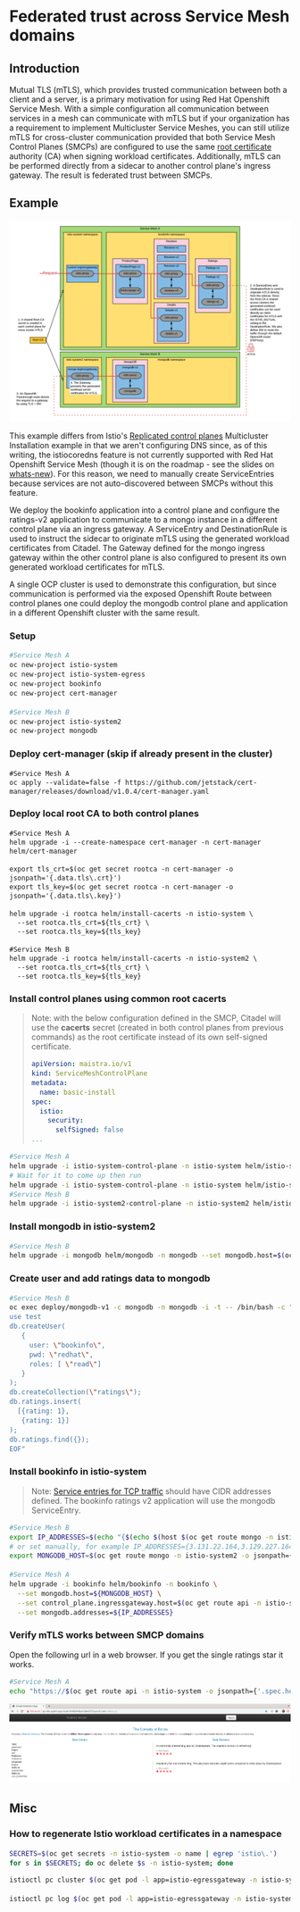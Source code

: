 # Federated trust across Service Mesh domains

## Introduction

Mutual TLS (mTLS), which provides trusted communication between both a client and a server, is a primary motivation for using Red Hat Openshift Service Mesh. With a simple configuration all communication between services in a mesh can communicate with mTLS but if your organization has a requirement to implement Multicluster Service Meshes, you can still utilize mTLS for cross-cluster communication provided that both Service Mesh Control Planes (SMCPs) are configured to use the same [root certificate](https://en.wikipedia.org/wiki/Root_certificate) authority (CA) when signing workload certificates. Additionally, mTLS can be performed directly from a sidecar to another control plane's ingress gateway. The result is federated trust between SMCPs.

## Example

![Federated trust](./documentation/pictures/federated-trust.png)

This example differs from Istio's [Replicated control planes](https://istio.io/latest/docs/setup/install/multicluster/gateways/) Multicluster Installation example in that we aren't configuring DNS since, as of this writing, the istiocoredns feature is not currently supported with Red Hat Openshift Service Mesh (though it is on the roadmap - see the slides on [whats-new](https://www.openshift.com/learn/whats-new)). For this reason, we need to manually create ServiceEntries because services are not auto-discovered between SMCPs without this feature.

We deploy the bookinfo application into a control plane and configure the ratings-v2 application to communicate to a mongo instance in a different control plane via an ingress gateway. A ServiceEntry and DestinationRule is used to instruct the sidecar to originate mTLS using the generated workload certificates from Citadel. The Gateway defined for the mongo ingress gateway within the other control plane is also configured to present its own generated workload certificates for mTLS.

A single OCP cluster is used to demonstrate this configuration, but since communication is performed via the exposed Openshift Route between control planes one could deploy the mongodb control plane and application in a different Openshift cluster with the same result.

### Setup

```sh
#Service Mesh A
oc new-project istio-system
oc new-project istio-system-egress
oc new-project bookinfo
oc new-project cert-manager

#Service Mesh B
oc new-project istio-system2
oc new-project mongodb
```

### Deploy cert-manager (skip if already present in the cluster)

```shell
#Service Mesh A
oc apply --validate=false -f https://github.com/jetstack/cert-manager/releases/download/v1.0.4/cert-manager.yaml
```

### Deploy local root CA to both control planes

```shell
#Service Mesh A
helm upgrade -i --create-namespace cert-manager -n cert-manager helm/cert-manager

export tls_crt=$(oc get secret rootca -n cert-manager -o jsonpath='{.data.tls\.crt}')
export tls_key=$(oc get secret rootca -n cert-manager -o jsonpath='{.data.tls\.key}')

helm upgrade -i rootca helm/install-cacerts -n istio-system \
  --set rootca.tls_crt=${tls_crt} \
  --set rootca.tls_key=${tls_key}

#Service Mesh B
helm upgrade -i rootca helm/install-cacerts -n istio-system2 \
  --set rootca.tls_crt=${tls_crt} \
  --set rootca.tls_key=${tls_key}
```

### Install control planes using common root cacerts

> Note: with the below configuration defined in the SMCP, Citadel will use the **cacerts** secret (created in both control planes from previous commands) as the root certificate instead of its own self-signed certificate.
>
> ```yaml
> apiVersion: maistra.io/v1
> kind: ServiceMeshControlPlane
> metadata:
>   name: basic-install
> spec:
>   istio:
>     security:
>       selfSigned: false
> ...
> ```

```sh
#Service Mesh A
helm upgrade -i istio-system-control-plane -n istio-system helm/istio-system-control-plane --set gateways.egress.enabled=false
# Wait for it to come up then run
helm upgrade -i istio-system-control-plane -n istio-system helm/istio-system-control-plane --reset-values
#Service Mesh B
helm upgrade -i istio-system2-control-plane -n istio-system2 helm/istio-system2-control-plane
```

### Install mongodb in istio-system2

```sh
#Service Mesh B
helm upgrade -i mongodb helm/mongodb -n mongodb --set mongodb.host=$(oc get route mongo -n istio-system2 -o jsonpath={.spec.host})
```

### Create user and add ratings data to mongodb

```sh
#Service Mesh B
oc exec deploy/mongodb-v1 -c mongodb -n mongodb -i -t -- /bin/bash -c "cat <<EOF | mongo -u admin -p redhat --authenticationDatabase admin
use test
db.createUser(
   {
     user: \"bookinfo\",
     pwd: \"redhat\",
     roles: [ \"read\"]
   }
);
db.createCollection(\"ratings\");
db.ratings.insert(
  [{rating: 1},
   {rating: 1}]
);
db.ratings.find({});
EOF"
```

### Install bookinfo in istio-system

> Note: [Service entries for TCP traffic](https://istio.io/latest/blog/2018/egress-tcp/#service-entries-for-tcp-traffic) should have CIDR addresses defined. The bookinfo ratings v2 application will use the mongodb ServiceEntry.

```sh
#Service Mesh B
export IP_ADDRESSES=$(echo "{$(echo $(host $(oc get route mongo -n istio-system2 -o jsonpath={'.spec.host'}) | cut -d" " -f4) | sed -e "s/ /,/g")}")
# or set manually, for example IP_ADDRESSES={3.131.22.164,3.129.227.164}
export MONGODB_HOST=$(oc get route mongo -n istio-system2 -o jsonpath={.spec.host})

#Service Mesh A
helm upgrade -i bookinfo helm/bookinfo -n bookinfo \
  --set mongodb.host=${MONGODB_HOST} \
  --set control_plane.ingressgateway.host=$(oc get route api -n istio-system -o jsonpath={'.spec.host'}) \
  --set mongodb.addresses=${IP_ADDRESSES}
```

### Verify mTLS works between SMCP domains

Open the following url in a web browser. If you get the single ratings star it works.

```sh
#Service Mesh A
echo "https://$(oc get route api -n istio-system -o jsonpath={'.spec.host'})/productpage"
```

![Bookinfo successful result](./documentation/pictures/bookinfo-result.png)

## Misc

### How to regenerate Istio workload certificates in a namespace

```sh
SECRETS=$(oc get secrets -n istio-system -o name | egrep 'istio\.')
for s in $SECRETS; do oc delete $s -n istio-system; done
```

```sh
istioctl pc cluster $(oc get pod -l app=istio-egressgateway -n istio-system-egress -o jsonpath='{.items[0].metadata.name}') -n istio-system-egress --fqdn mongo-istio-system2.apps.cluster-39e4.sandbox1496.opentlc.com -o json

istioctl pc log $(oc get pod -l app=istio-egressgateway -n istio-system-egress -o jsonpath='{.items[0].metadata.name}') --level debug -n istio-system-egress
```
